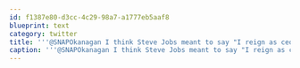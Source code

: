 ```yaml
---
id: f1387e80-d3cc-4c29-98a7-a1777eb5aaf8
blueprint: text
category: twitter
title: '''@SNAPOkanagan I think Steve Jobs meant to say "I reign as ceo" but autocorrect changed it to "resign"'
caption: '''@SNAPOkanagan I think Steve Jobs meant to say "I reign as ceo" but autocorrect changed it to "resign"'
---
```

